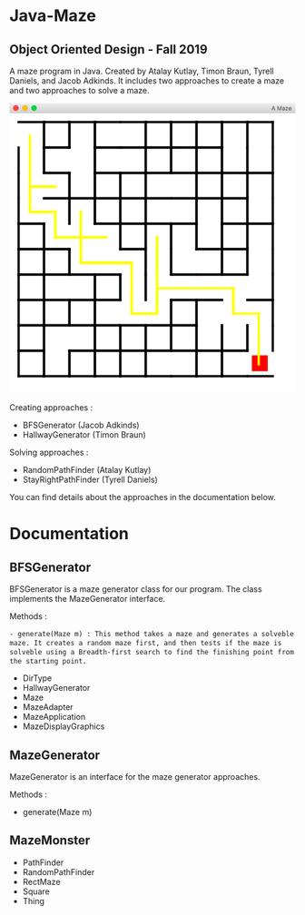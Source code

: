 # Java-Maze
## Object Oriented Design - Fall 2019

A maze program in Java. Created by Atalay Kutlay, Timon Braun, Tyrell Daniels, and Jacob Adkinds. It includes two approaches to create a maze and two approaches to solve a maze. 

![Screenshot](assets/javamaze.png)

Creating approaches :
- BFSGenerator (Jacob Adkinds)
- HallwayGenerator (Timon Braun)


Solving approaches :
- RandomPathFinder (Atalay Kutlay)
- StayRightPathFinder (Tyrell Daniels)
	
You can find details about the approaches in the documentation below.




# Documentation

## BFSGenerator

BFSGenerator is a maze generator class for our program. The class implements the MazeGenerator interface. 

Methods :

	- generate(Maze m) : This method takes a maze and generates a solveble maze. It creates a random maze first, and then tests if the maze is solveble using a Breadth-first search to find the finishing point from the starting point.

- DirType
- HallwayGenerator
- Maze
- MazeAdapter
- MazeApplication
- MazeDisplayGraphics

## MazeGenerator

MazeGenerator is an interface for the maze generator approaches.

Methods : 

- generate(Maze m)

## MazeMonster
- PathFinder
- RandomPathFinder
- RectMaze
- Square
- Thing
